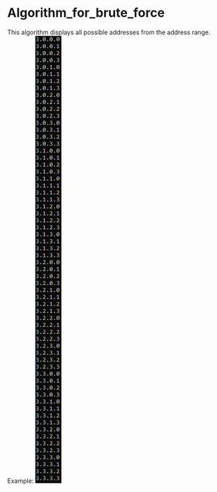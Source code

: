 # Algorithm_for_brute_force
This algorithm displays all possible addresses from the address range.
Example:
![Example](https://github.com/LizardRoot/Algorithm_for_brute_force/blob/master/Ex.PNG)

